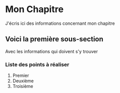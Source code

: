 # Mon Chapitre
J'écris ici des informations concernant mon chapitre
## Voici la première sous-section
Avec les informations qui doivent s'y trouver
### Liste des points à réaliser
1. Premier
1. Deuxième
1. Troisième
